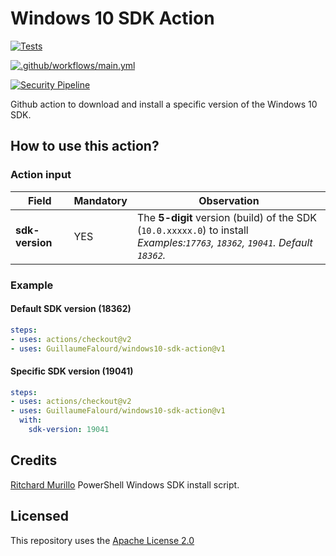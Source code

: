 # Windows 10 SDK Action

[![Tests](https://github.com/GuillaumeFalourd/windows10-sdk-action/actions/workflows/tests.yml/badge.svg)](https://github.com/GuillaumeFalourd/windows10-sdk-action/actions/workflows/tests.yml)

[![.github/workflows/main.yml](https://github.com/GuillaumeFalourd/windows10-sdk-action/actions/workflows/main.yml/badge.svg)](https://github.com/GuillaumeFalourd/windows10-sdk-action/actions/workflows/main.yml)

[![Security Pipeline](https://github.com/GuillaumeFalourd/windows10-sdk-action/actions/workflows/security_pipeline.yml/badge.svg)](https://github.com/GuillaumeFalourd/windows10-sdk-action/actions/workflows/security_pipeline.yml)

Github action to download and install a specific version of the Windows 10 SDK.

## How to use this action?

### Action input

Field | Mandatory | Observation
------------ | ------------  | -------------
**sdk-version** | YES | The **5-digit** version (build) of the SDK (`10.0.xxxxx.0`) to install <br/> _Examples:`17763`, `18362`, `19041`. Default `18362`._


### Example

#### Default SDK version (18362)

```yaml
steps:
- uses: actions/checkout@v2
- uses: GuillaumeFalourd/windows10-sdk-action@v1
```

#### Specific SDK version (19041)

```yaml
steps:
- uses: actions/checkout@v2
- uses: GuillaumeFalourd/windows10-sdk-action@v1
  with:
    sdk-version: 19041
```

## Credits

[Ritchard Murillo](https://github.com/rjmurillo) PowerShell Windows SDK install script.

## Licensed

This repository uses the [Apache License 2.0](https://github.com/GuillaumeFalourd/aws-cliaction/blob/main/LICENSE)